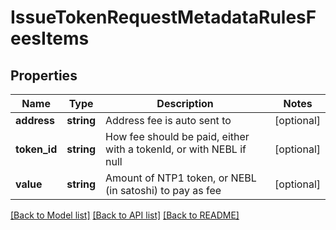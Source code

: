 # IssueTokenRequestMetadataRulesFeesItems

## Properties
Name | Type | Description | Notes
------------ | ------------- | ------------- | -------------
**address** | **string** | Address fee is auto sent to | [optional] 
**token_id** | **string** | How fee should be paid, either with a tokenId, or with NEBL if null | [optional] 
**value** | **string** | Amount of NTP1 token, or NEBL (in satoshi) to pay as fee | [optional] 

[[Back to Model list]](../README.md#documentation-for-models) [[Back to API list]](../README.md#documentation-for-api-endpoints) [[Back to README]](../README.md)


